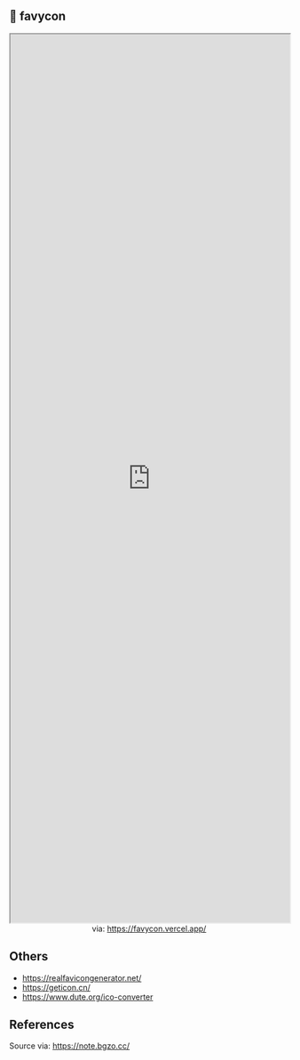 ## 🌟 favycon

<iframe src='https://favycon.vercel.app/' style='height:40vh;width:100%' class='iframe-radius' allow='fullscreen'></iframe>
<center>via: <a href='https://favycon.vercel.app/' target='_blank' class='external-link'>https://favycon.vercel.app/</a></center>

## Others
- https://realfavicongenerator.net/
- https://geticon.cn/
- https://www.dute.org/ico-converter

## References

Source via: https://note.bgzo.cc/
